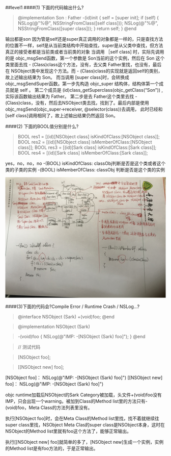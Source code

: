 ##level1
####(1) 下面的代码输出什么? 
>@implementation Son : Father
-(id)init 
{ 
self = [super init];
if (self) { 
 NSLog(@"%@", NSStringFromClass([self class]));
NSLog(@"%@", NSStringFromClass([super class]));
} 
return self;
} 
@end

输出都是son
因为管是self还是super真正调用的对象都是一样的，只是查找方法的位置不一样，self是从当前类结构中开始查找，super是从父类中查找，但方法真正的接受者都是当前类或者当前类的对象
当调用 ［self class] 时，实际先调用的是 objc_msgSend函数，第一个参数是 Son当前的这个实例，然后在 Son 这个类里面去找 - (Class)class这个方法，没有，去父类 Father里找，也没有，最后在 NSObject类中发现这个方法。而 - (Class)class的实现就是返回self的类别，故上述输出结果为 Son。
而当调用 [super class]时，会转换成objc_msgSendSuper函数。第一步先构造 objc_super 结构体，结构体第一个成员就是 self 。 第二个成员是 (id)class_getSuperclass(objc_getClass(“Son”)) , 实际该函数输出结果为 Father。 第二步是去 Father这个类里去找 - (Class)class，没有，然后去NSObject类去找，找到了。最后内部是使用 objc_msgSend(objc_super->receiver, @selector(class))去调用， 此时已经和[self class]调用相同了，故上述输出结果仍然返回 Son。



####(2) 下面的BOOL值分别是什么? 
>BOOL res1 = [(id)[NSObject class] isKindOfClass:[NSObject class]];
BOOL res2 = [(id)[NSObject class] isMemberOfClass:[NSObject class]];
BOOL res3 = [(id)[Sark class] isKindOfClass:[Sark class]];
BOOL res4 = [(id)[Sark class] isMemberOfClass:[Sark class]];


yes，no，no，no
-(BOOL) isKindOfClass: classObj判断是否是这个类或者这个类的子类的实例
-(BOOL) isMemberOfClass: classObj 判断是否是这个类的实例

![Alt text](./IMG_3360.JPG)






####(3)下面的代码会?Compile Error / Runtime Crash / NSLog...? 


>@interface NSObject (Sark)
+(void)foo;
@end

>@implementation NSObject (Sark)

>-(void)foo
{
    NSLog(@"IMP: -[NSObject (Sark) foo]");
}
@end


>// 测试代码 

>[NSObject foo];

>[[NSObject new] foo];


[NSObject foo]： NSLog(@"IMP: -[NSObject (Sark) foo]")
[[NSObject new] foo]： NSLog(@"IMP: -[NSObject (Sark) foo]")

objc runtime加载后NSObject的Sark Category被加载，头文件+(void)foo没有IMP，只会出现一个warning。被加到Class的Method list里的方法只有-(void)foo，Meta Class的方法列表里没有。

执行[NSObject foo]时，会在Meta Class的Method list里找，找不着就继续往super class里找，NSObject Meta Clas的super class是NSObject本身，这时在NSObject的Method list里就有foo这个方法了，能够正常输出。

执行[[NSObject new] foo]就简单的多了，[NSObject new]生成一个实例，实例的Method list是有foo方法的，于是正常输出。